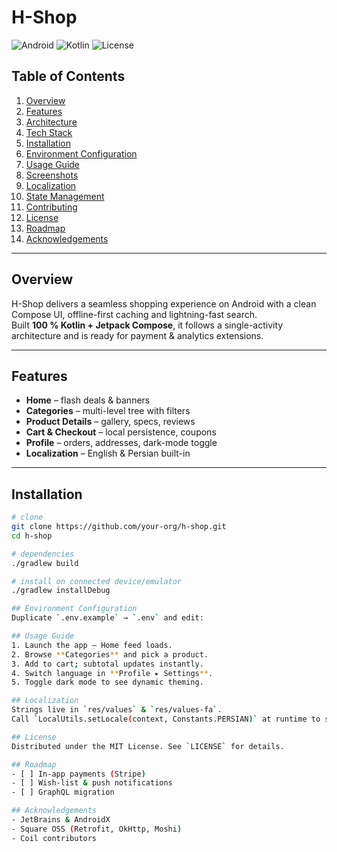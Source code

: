 ﻿# H-Shop
![Android](https://img.shields.io/badge/Android-API%2024+-green)
![Kotlin](https://img.shields.io/badge/Kotlin-1.9.x-purple)
![License](https://img.shields.io/badge/License-MIT-blue)

## Table of Contents
1. [Overview](#overview)
2. [Features](#features)
3. [Architecture](#architecture)
4. [Tech Stack](#tech-stack)
5. [Installation](#installation)
6. [Environment Configuration](#environment-configuration)
7. [Usage Guide](#usage-guide)
8. [Screenshots](#screenshots)
9. [Localization](#localization)
10. [State Management](#state-management)
11. [Contributing](#contributing)
12. [License](#license)
13. [Roadmap](#roadmap)
14. [Acknowledgements](#acknowledgements)

---

## Overview
H-Shop delivers a seamless shopping experience on Android with a clean Compose UI, offline-first caching and lightning-fast search.  
Built **100 % Kotlin + Jetpack Compose**, it follows a single-activity architecture and is ready for payment & analytics extensions.

---

## Features
- **Home** – flash deals & banners
- **Categories** – multi-level tree with filters
- **Product Details** – gallery, specs, reviews
- **Cart & Checkout** – local persistence, coupons
- **Profile** – orders, addresses, dark-mode toggle
- **Localization** – English & Persian built-in

---

## Installation
```bash
# clone
git clone https://github.com/your-org/h-shop.git
cd h-shop

# dependencies
./gradlew build

# install on connected device/emulator
./gradlew installDebug

## Environment Configuration
Duplicate `.env.example` → `.env` and edit:

## Usage Guide
1. Launch the app – Home feed loads.  
2. Browse **Categories** and pick a product.  
3. Add to cart; subtotal updates instantly.  
4. Switch language in **Profile ▸ Settings**.  
5. Toggle dark mode to see dynamic theming.

## Localization
Strings live in `res/values` & `res/values-fa`.  
Call `LocalUtils.setLocale(context, Constants.PERSIAN)` at runtime to switch.

## License
Distributed under the MIT License. See `LICENSE` for details.

## Roadmap
- [ ] In-app payments (Stripe)
- [ ] Wish-list & push notifications
- [ ] GraphQL migration

## Acknowledgements
- JetBrains & AndroidX
- Square OSS (Retrofit, OkHttp, Moshi)
- Coil contributors
